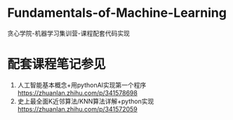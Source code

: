 # Fundamentals-of-Machine-Learning
贪心学院-机器学习集训营-课程配套代码实现


# 配套课程笔记参见
1. 人工智能基本概念+用pythonAI实现第一个程序 https://zhuanlan.zhihu.com/p/341578698
2. 史上最全面K近邻算法/KNN算法详解+python实现 https://zhuanlan.zhihu.com/p/341572059

